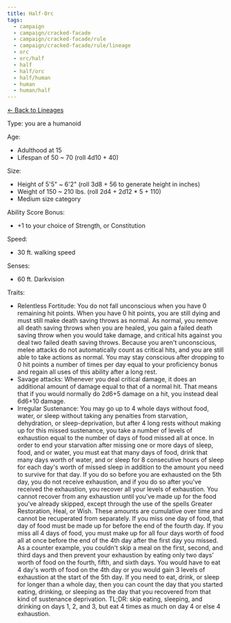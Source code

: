 ```yaml
---
title: Half-Orc
tags:
  - campaign
  - campaign/cracked-facade
  - campaign/cracked-facade/rule
  - campaign/cracked-facade/rule/lineage
  - orc
  - orc/half
  - half
  - half/orc
  - half/human
  - human
  - human/half
---
```


[<- Back to Lineages](index.md)

Type: you are a humanoid

Age:

- Adulthood at 15
- Lifespan of 50 ~ 70 (roll 4d10 + 40)

Size:

- Height of 5'5" ~ 6'2" (roll 3d8 + 56 to generate height in inches)
- Weight of 150 ~ 210 lbs. (roll 2d4 + 2d12 * 5 + 110)
- Medium size category

Ability Score Bonus:

- +1 to your choice of Strength, or Constitution

Speed:

- 30 ft. walking speed

Senses:

- 60 ft. Darkvision

Traits:

- Relentless Fortitude: You do not fall unconscious when you have 0 remaining hit points. When you have 0 hit points, you are still dying and must still make death saving throws as normal. As normal, you remove all death saving throws when you are healed, you gain a failed death saving throw when you would take damage, and critical hits against you deal two failed death saving throws. Because you aren't unconscious, melee attacks do not automatically count as critical hits, and you are still able to take actions as normal. You may stay conscious after dropping to 0 hit points a number of times per day equal to your proficiency bonus and regain all uses of this ability after a long rest.
- Savage attacks: Whenever you deal critical damage, it does an additional amount of damage equal to that of a normal hit. That means that if you would normally do 2d6+5 damage on a hit, you instead deal 6d6+10 damage.
- Irregular Sustenance: You may go up to 4 whole days without food, water, or sleep without taking any penalties from starvation, dehydration, or sleep-deprivation, but after 4 long rests without making up for this missed sustenance, you take a number of levels of exhaustion equal to the number of days of food missed all at once. In order to end your starvation after missing one or more days of sleep, food, and or water, you must eat that many days of food, drink that many days worth of water, and or sleep for 8 consecutive hours of sleep for each day's worth of missed sleep in addition to the amount you need to survive for that day. If you do so before you are exhausted on the 5th day, you do not receive exhaustion, and if you do so after you've received the exhaustion, you recover all your levels of exhaustion. You cannot recover from any exhaustion until you've made up for the food you've already skipped, except through the use of the spells Greater Restoration, Heal, or Wish. These amounts are cumulative over time and cannot be recuperated from separately. If you miss one day of food, that day of food must be made up for before the end of the fourth day. If you miss all 4 days of food, you must make up for all four days worth of food all at once before the end of the 4th day after the first day you missed. As a counter example, you couldn't skip a meal on the first, second, and third days and then prevent your exhaustion by eating only two days' worth of food on the fourth, fifth, and sixth days. You would have to eat 4 day's worth of food on the 4th day or you would gain 3 levels of exhaustion at the start of the 5th day. If you need to eat, drink, or sleep for longer than a whole day, then you can count the day that you started eating, drinking, or sleeping as the day that you recovered from that kind of sustenance deprivation. TL;DR: skip eating, sleeping, and drinking on days 1, 2, and 3, but eat 4 times as much on day 4 or else 4 exhaustion.
